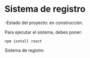 <h1>Sistema de registro</h1>

-Estado del proyecto: en construcción.

Para ejecutar el sistema, debes poner:

```npm isntall react```

Sistema de registro


